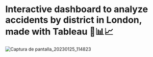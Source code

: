 # Interactive dashboard to analyze accidents by district in London, made with Tableau 🚌📊📈

![Captura de pantalla_20230125_114823](https://user-images.githubusercontent.com/119113483/214544112-695a96e6-0462-499b-a65c-5f23fe2d7e06.png)
